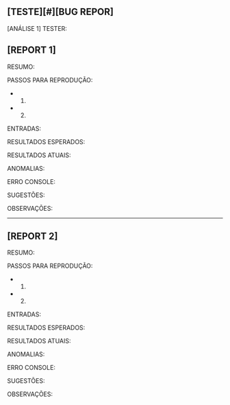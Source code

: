 ## [TESTE][#][BUG REPOR]
[ANÁLISE 1] TESTER: 

## [REPORT 1]

RESUMO:

PASSOS PARA REPRODUÇÃO:

- 1.
- 2.

ENTRADAS:

RESULTADOS ESPERADOS: 

RESULTADOS ATUAIS: 

ANOMALIAS:

ERRO CONSOLE:

SUGESTÕES:

OBSERVAÇÕES:


--------------------------------------------------------------------------------------------------------------------

## [REPORT 2]

RESUMO:

PASSOS PARA REPRODUÇÃO:

- 1.
- 2.

ENTRADAS:

RESULTADOS ESPERADOS: 

RESULTADOS ATUAIS: 

ANOMALIAS:

ERRO CONSOLE:

SUGESTÕES:

OBSERVAÇÕES:



